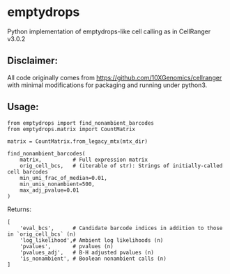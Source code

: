 # emptydrops
Python implementation of emptydrops-like cell calling as in CellRanger v3.0.2

## Disclaimer:
All code originally comes from https://github.com/10XGenomics/cellranger with
minimal modifications for packaging and running under python3.

## Usage:
```
from emptydrops import find_nonambient_barcodes
from emptydrops.matrix import CountMatrix

matrix = CountMatrix.from_legacy_mtx(mtx_dir)

find_nonambient_barcodes(
    matrix,          # Full expression matrix
    orig_cell_bcs,   # (iterable of str): Strings of initially-called cell barcodes
    min_umi_frac_of_median=0.01,
    min_umis_nonambient=500,
    max_adj_pvalue=0.01
)
```

Returns:
```
[
    'eval_bcs',      # Candidate barcode indices in addition to those in `orig_cell_bcs` (n)
    'log_likelihood',# Ambient log likelihoods (n)
    'pvalues',       # pvalues (n)
    'pvalues_adj',   # B-H adjusted pvalues (n)
    'is_nonambient', # Boolean nonambient calls (n)
]
```
